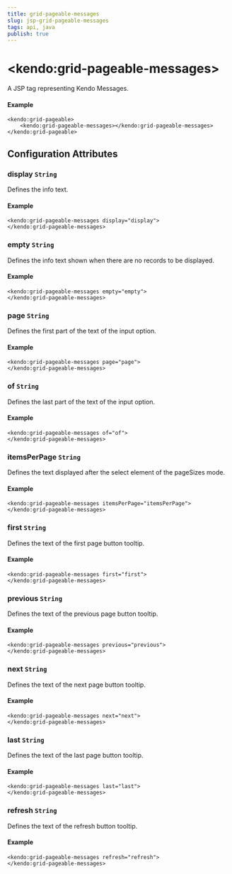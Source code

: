 ```yaml
---
title: grid-pageable-messages
slug: jsp-grid-pageable-messages
tags: api, java
publish: true
---
```


# \<kendo:grid-pageable-messages\>
A JSP tag representing Kendo Messages.

#### Example
    <kendo:grid-pageable>
        <kendo:grid-pageable-messages></kendo:grid-pageable-messages>
    </kendo:grid-pageable>


## Configuration Attributes


### display `String`

Defines the info text.

#### Example
    <kendo:grid-pageable-messages display="display">
    </kendo:grid-pageable-messages>



### empty `String`

Defines the info text shown when there are no records to be displayed.

#### Example
    <kendo:grid-pageable-messages empty="empty">
    </kendo:grid-pageable-messages>



### page `String`

Defines the first part of the text of the input option.

#### Example
    <kendo:grid-pageable-messages page="page">
    </kendo:grid-pageable-messages>



### of `String`

Defines the last part of the text of the input option.

#### Example
    <kendo:grid-pageable-messages of="of">
    </kendo:grid-pageable-messages>



### itemsPerPage `String`

Defines the text displayed after the select element of the pageSizes mode.

#### Example
    <kendo:grid-pageable-messages itemsPerPage="itemsPerPage">
    </kendo:grid-pageable-messages>



### first `String`

Defines the text of the first page button tooltip.

#### Example
    <kendo:grid-pageable-messages first="first">
    </kendo:grid-pageable-messages>



### previous `String`

Defines the text of the previous page button tooltip.

#### Example
    <kendo:grid-pageable-messages previous="previous">
    </kendo:grid-pageable-messages>



### next `String`

Defines the text of the next page button tooltip.

#### Example
    <kendo:grid-pageable-messages next="next">
    </kendo:grid-pageable-messages>



### last `String`

Defines the text of the last page button tooltip.

#### Example
    <kendo:grid-pageable-messages last="last">
    </kendo:grid-pageable-messages>



### refresh `String`

Defines the text of the refresh button tooltip.

#### Example
    <kendo:grid-pageable-messages refresh="refresh">
    </kendo:grid-pageable-messages>


